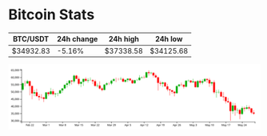 # Bitcoin Stats

BTC/USDT|24h change|24h high|24h low|
|---|---|---|---|
|$34932.83|-5.16%|$37338.58|$34125.68|

<img src="./chart.svg">
